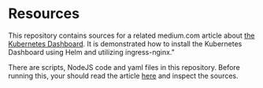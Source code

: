 # Resources 
This repository contains sources for a related medium.com article about [the Kubernetes Dashboard](https://medium.com/p/75557119ca2c). It is demonstrated how to install the Kubernetes Dashboard using Helm and utilizing ingress-nginx."

There are scripts, NodeJS code and yaml files in this repository. Before running this, your should read the article [here](https://medium.com/p/75557119ca2c) and inspect the sources. 
